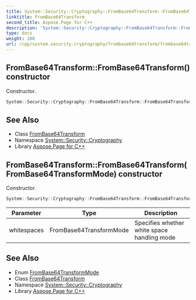 ```yaml
---
title: System::Security::Cryptography::FromBase64Transform::FromBase64Transform constructor
linktitle: FromBase64Transform
second_title: Aspose.Page for C++
description: 'System::Security::Cryptography::FromBase64Transform::FromBase64Transform constructor. Constructor in C++.'
type: docs
weight: 100
url: /cpp/system.security.cryptography/frombase64transform/frombase64transform/
---
```

## FromBase64Transform::FromBase64Transform() constructor


Constructor.

```cpp
System::Security::Cryptography::FromBase64Transform::FromBase64Transform()
```

## See Also

* Class [FromBase64Transform](../)
* Namespace [System::Security::Cryptography](../../)
* Library [Aspose.Page for C++](../../../)
## FromBase64Transform::FromBase64Transform(FromBase64TransformMode) constructor


Constructor.

```cpp
System::Security::Cryptography::FromBase64Transform::FromBase64Transform(FromBase64TransformMode whitespaces)
```


| Parameter | Type | Description |
| --- | --- | --- |
| whitespaces | FromBase64TransformMode | Specifies whether white space handling mode |

## See Also

* Enum [FromBase64TransformMode](../../frombase64transformmode/)
* Class [FromBase64Transform](../)
* Namespace [System::Security::Cryptography](../../)
* Library [Aspose.Page for C++](../../../)
